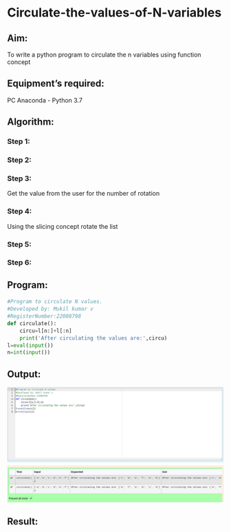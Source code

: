 # Circulate-the-values-of-N-variables
## Aim:
To write a python program to circulate the n variables using function concept
## Equipment’s required:
PC
Anaconda - Python 3.7
## Algorithm: 
### Step 1: 

### Step 2:

### Step 3: 
Get the value from the user for the number of rotation
### Step 4: 
Using the slicing concept rotate the list

### Step 5: 

### Step 6:
 
## Program:
````python
#Program to circulate N values.
#Developed by: Mukil kumar v
#RegisterNumber:22008798
def circulate():
    circu=l[n:]+l[:n]
    print('After circulating the values are:',circu)
l=eval(input())
n=int(input())
````

## Output:
![output](./output.png)

## Result:
